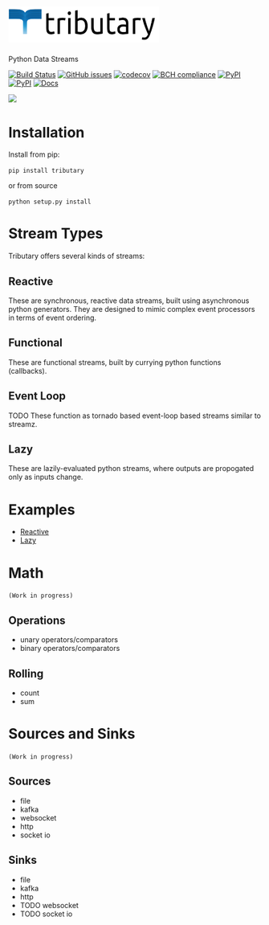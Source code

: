 # <a href="https://tributary.readthedocs.io"><img src="docs/img/icon.png" width="300"></a>
Python Data Streams

[![Build Status](https://travis-ci.org/timkpaine/tributary.svg?branch=master)](https://travis-ci.org/timkpaine/tributary)
[![GitHub issues](https://img.shields.io/github/issues/timkpaine/tributary.svg)]()
[![codecov](https://codecov.io/gh/timkpaine/tributary/branch/master/graph/badge.svg)](https://codecov.io/gh/timkpaine/tributary)
[![BCH compliance](https://bettercodehub.com/edge/badge/timkpaine/tributary?branch=master)](https://bettercodehub.com/)
[![PyPI](https://img.shields.io/pypi/l/tributary.svg)](https://pypi.python.org/pypi/tributary)
[![PyPI](https://img.shields.io/pypi/v/tributary.svg)](https://pypi.python.org/pypi/tributary)
[![Docs](https://img.shields.io/readthedocs/tributary.svg)](https://tributary.readthedocs.io)

![](https://raw.githubusercontent.com/timkpaine/tributary/master/docs/img/example.gif)


# Installation
Install from pip:

`pip install tributary`

or from source

`python setup.py install`

# Stream Types
Tributary offers several kinds of streams:

## Reactive
These are synchronous, reactive data streams, built using asynchronous python generators. They are designed to mimic complex event processors in terms of event ordering.

## Functional
These are functional streams, built by currying python functions (callbacks). 

## Event Loop
TODO
These function as tornado based event-loop based streams similar to streamz.

## Lazy
These are lazily-evaluated python streams, where outputs are propogated only as inputs change.

# Examples
- [Reactive](docs/examples/reactive.md)
- [Lazy](docs/examples/lazy.md)

# Math
`(Work in progress)`

## Operations
- unary operators/comparators
- binary operators/comparators

## Rolling
- count
- sum

# Sources and Sinks
`(Work in progress)`

## Sources
- file
- kafka
- websocket
- http
- socket io

## Sinks
- file
- kafka
- http
- TODO websocket
- TODO socket io
